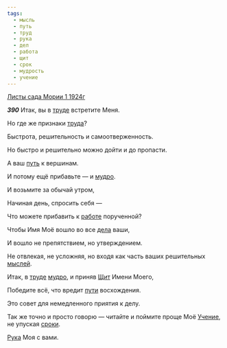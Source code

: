 ```yaml
---
tags:
  - мысль
  - путь
  - труд
  - рука
  - дел
  - работа
  - щит
  - срок
  - мудрость
  - учение
---
```


[Листы сада Мории 1 1924г](https://127.0.0.1:4002/agni/1924)

___390___
Итак, вы в [труде](../../../tags/#труд) встретите Меня.   

Но где же признаки [труда](../../../tags/#труд)?   

Быстрота, решительность и самоотверженность.   

Но быстро и решительно можно дойти и до пропасти.   

А ваш [путь](../../../tags/#путь) к вершинам.   

И потому ещё прибавьте — и [мудро](../../../tags/#мудрость).   

И возьмите за обычай утром,   

Начиная день, спросить себя —    

Что можете прибавить к [работе](../../../tags/#работа) порученной?   

Чтобы Имя Моё вошло во все [дела](../../../tags/#дел) ваши,   

И вошло не препятствием, но утверждением.   

Не отвлекая, не усложняя, но входя как часть ваших решительных [мыслей](../../../tags/#мысль).   

Итак, в [труде](../../../tags/#труд) [мудро](../../../tags/#мудрость), и приняв [Щит](../../../tags/#щит) Имени Моего,   

Победите всё, что вредит [пути](../../../tags/#путь) восхождения.   

Это совет для немедленного приятия к делу.   

Так же точно и просто говорю — читайте и поймите проще Моё [Учение](../../../tags/#учение), не упуская [сроки](../../../tags/#срок).   

[Рука](../../../tags/#рука) Моя с вами.   

